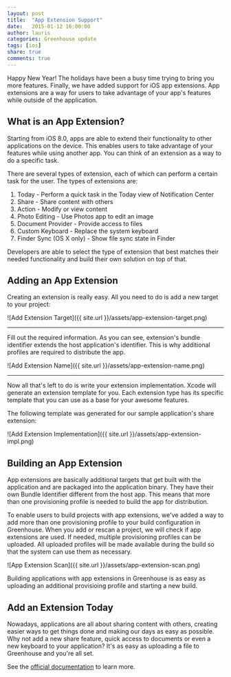 ```yaml
---
layout: post
title:  "App Extension Support"
date:   2015-01-12 16:00:00
author: lauris
categories: Greenhouse update
tags: [ios]
share: true
comments: true
---
```


Happy New Year! The holidays have been a busy time trying to bring you more features. Finally, we have added support for iOS app extensions.
App extensions are a way for users to take advantage of your app's features while outside of the application.

<!--more-->


What is an App Extension?
-------------------------

Starting from iOS 8.0, apps are able to extend their functionality to other applications on the device.
This enables users to take advantage of your features while using another app. You can think of an extension
as a way to do a specific task.

There are several types of extension, each of which can perform a certain task for the user.
The types of extensions are:

1. Today - Perform a quick task in the Today view of Notification Center
2. Share - Share content with others
3. Action - Modify or view content
4. Photo Editing - Use Photos app to edit an image
5. Document Provider - Provide access to files
6. Custom Keyboard - Replace the system keyboard
7. Finder Sync (OS X only) - Show file sync state in Finder

Developers are able to select the type of extension that best matches their needed functionality and build their
own solution on top of that.

Adding an App Extension
-------------------------

Creating an extension is really easy. All you need to do is add a new target to your project:


![Add Extension Target]({{ site.url }}/assets/app-extension-target.png)


---


Fill out the required information. As you can see, extension's bundle identifier extends the host application's identifier.
This is why additional profiles are required to distribute the app.

![Add Extension Name]({{ site.url }}/assets/app-extension-name.png)


---


Now all that's left to do is write your extension implementation. Xcode will generate an extension template for you.
Each extension type has its specific template that you can use as a base for your awesome features.

The following template was generated for our sample application's share extension:


![Add Extension Implementation]({{ site.url }}/assets/app-extension-impl.png)



Building an App Extension
-------------------------

App extensions are basically additional targets that get built with the application and are packaged into the application binary.
They have their own Bundle Identifier different from the host app. This means that more than one provisioning profile is
needed to build the app for distribution.

To enable users to build projects with app extensions, we've added a way to add more than one provisioning profile
to your build configuration in Greenhouse. When you add or rescan a project, we will check if app extensions are used.
If needed, multiple provisioning profiles can be uploaded. All uploaded profiles will be made available during the
build so that the system can use them as necessary.

![App Extension Scan]({{ site.url }}/assets/app-extension-scan.png)

Building applications with app extensions in Greenhouse is as easy as uploading an additional provisioing profile
and starting a new build.

Add an Extension Today
----------------------

Nowadays, applications are all about sharing content with others, creating easier ways to get things done and
making our days as easy as possible. Why not add a new share feature, quick access to documents or even a new keyboard to your application?
It's as easy as uploading a file to Greenhouse and you're all set.

See the [official documentation](https://developer.apple.com/app-extensions/) to learn more.
